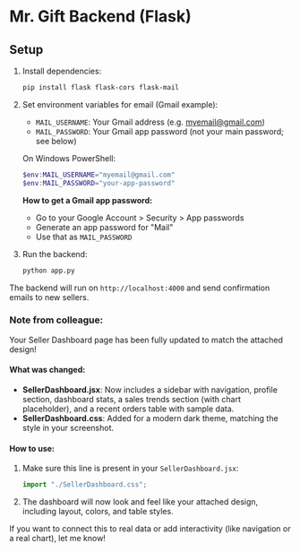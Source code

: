 # Mr. Gift Backend (Flask)

## Setup

1. Install dependencies:
   ```bash
   pip install flask flask-cors flask-mail
   ```

2. Set environment variables for email (Gmail example):
   - `MAIL_USERNAME`: Your Gmail address (e.g. myemail@gmail.com)
   - `MAIL_PASSWORD`: Your Gmail app password (not your main password; see below)

   On Windows PowerShell:
   ```powershell
   $env:MAIL_USERNAME="myemail@gmail.com"
   $env:MAIL_PASSWORD="your-app-password"
   ```

   **How to get a Gmail app password:**
   - Go to your Google Account > Security > App passwords
   - Generate an app password for "Mail"
   - Use that as `MAIL_PASSWORD`

3. Run the backend:
   ```bash
   python app.py
   ```

The backend will run on `http://localhost:4000` and send confirmation emails to new sellers. 

### Note from colleague:
Your Seller Dashboard page has been fully updated to match the attached design!

#### What was changed:
- **SellerDashboard.jsx**: Now includes a sidebar with navigation, profile section, dashboard stats, a sales trends section (with chart placeholder), and a recent orders table with sample data.
- **SellerDashboard.css**: Added for a modern dark theme, matching the style in your screenshot.

#### How to use:
1. Make sure this line is present in your `SellerDashboard.jsx`:
   ```jsx
   import "./SellerDashboard.css";
   ```
2. The dashboard will now look and feel like your attached design, including layout, colors, and table styles.

If you want to connect this to real data or add interactivity (like navigation or a real chart), let me know!